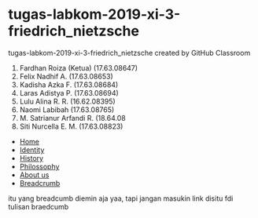 # tugas-labkom-2019-xi-3-friedrich_nietzsche
tugas-labkom-2019-xi-3-friedrich_nietzsche created by GitHub Classroom
1. Fardhan Roiza (Ketua) (17.63.08647)
2. Felix Nadhif A. (17.63.08653)
3. Kadisha Azka F. (17.63.08684)
4. Laras Adistya P. (17.63.08694)
5. Lulu Alina R. R. (16.62.08395)
6. Naomi Labibah (17.63.08765)
7. M. Satrianur Arfandi R. (18.64.08
8. Siti Nurcella E. M. (17.63.08823)

<!DOCTYPE html>
<html>
<head>
  <link rel="stylesheet" href="https://use.fontawesome.com/releases/v5.7.2/css/all.css" integrity="sha384-fnmOCqbTlWIlj8LyTjo7mOUStjsKC4pOpQbqyi7RrhN7udi9RwhKkMHpvLbHG9Sr" crossorigin="anonymous">
  <nav class="breadcrumb is-centered" aria-label="breadcrumbs">
  <ul>
    <li><i style="color: cornflowerblue" class="fas fa-home"></i><a href="https://www.instagram.com/felixnadhif/">Home</a></li>
    <li><i style="color: cornflowerblue" class="far fa-id-card"></i><a href="#">Identity</a></li>
    <li><i style="color: cornflowerblue" class="fas fa-history"></i><a href="#">History</a></li>
    <li><i style="color: cornflowerblue" class="fas fa-quote-right"></i><a href="#">Philossophy</a></li>
    <li><i style="color: cornflowerblue" class="fas fa-users"></i><a href="#">About us</a></li>
    <li class="is-active"><a href="#" aria-current="page">Breadcrumb</a></li>
  </ul>
</nav>
  <link rel="stylesheet" href="https://cdnjs.cloudflare.com/ajax/libs/bulma/0.7.4/css/bulma.min.css" />
  <title>pelik</title>
</head>
<body>
  <p>itu yang breadcumb diemin aja yaa, tapi jangan masukin link disitu fdi tulisan braedcumb</p>

</body>
</html>
